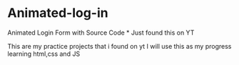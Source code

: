 # Animated-log-in
Animated Login Form with Source Code * Just found this on YT 

This are my practice projects that i found on yt 
I will use this as my progress learning html,css and JS
